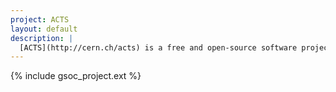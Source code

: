 ```yaml
---
project: ACTS
layout: default
description: |
  [ACTS](http://cern.ch/acts) is a free and open-source software project for track reconstruction in high-energy physics experiments. As a modernized version of the particle tracking code used by the ATLAS experiment at the Large Hadron Collider, the project is focused on adoption of modern C++ standards, usability in multi-threaded workflows, and increased use of vectorization.
---
```


{% include gsoc_project.ext %}

